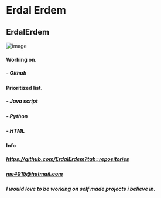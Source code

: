 # Erdal Erdem
## ErdalErdem
![image](https://user-images.githubusercontent.com/113143671/215454473-32494b8c-2c19-443c-b7d3-bf951b8632d5.png)
#### Working on.
##### - Github
#### Prioritized list.
##### - Java script
##### - Python
##### - HTML
#### Info 
##### https://github.com/ErdalErdem?tab=repositories
##### mc4015@hotmail.com
##### I would love to be working on self made projects i believe in.
